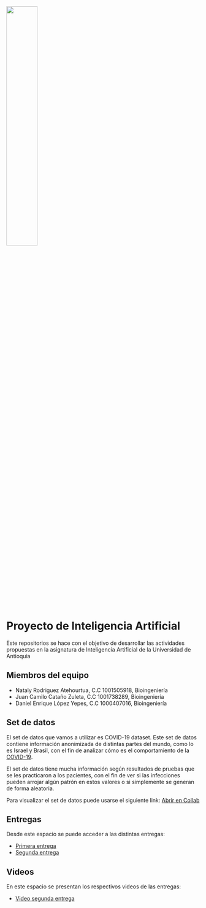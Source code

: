 <img src="https://www.udea.edu.co/wps/wcm/connect/udea/721b156e-f6bc-4dc8-8595-8b4731c9a8c7/facultad-ingenieria.png?MOD=AJPERES&CVID=nc5CqsS" width=40% height=40% >


# Proyecto  de Inteligencia Artificial

Este repositorios se hace con el objetivo de desarrollar las actividades propuestas en la asignatura
de Inteligencia Artificial de la Universidad de Antioquia


## Miembros del equipo

- Nataly Rodriguez Atehourtua, C.C 1001505918, Bioingeniería
- Juan Camilo Cataño Zuleta, C.C 1001738289, Bioingeniería
- Daniel Enrique López Yepes, C.C 1000407016, Bioingeniería


## Set de datos

El set de datos que vamos a utilizar es COVID-19 dataset. Este set de datos contiene información anonimizada de distintas partes del mundo, como lo es Israel y Brasil, con el fin de analizar cómo es el comportamiento de la [COVID-19](https://www.kaggle.com/datasets/georgesaavedra/covid19-dataset).

El set de datos tiene mucha información según resultados de pruebas que se les practicaron a los pacientes, con el fin de ver si las infecciones pueden arrojar algún patrón en estos valores o si simplemente se generan de forma aleatoria.

Para visualizar el set de datos puede usarse el siguiente link: [Abrir en Collab](https://colab.research.google.com/drive/1BNubTrf9nF2ckUaa7KarQtKq7UStJwjh?usp=sharing)


## Entregas

Desde este espacio se puede acceder a las distintas entregas:
- [Primera entrega](https://github.com/NatalyRodriguez06/Proyecto_IA_casos_COVID19/blob/main/PROYECTO_ENTREGA1.pdf)
- [Segunda entrega](https://github.com/NatalyRodriguez06/Proyecto_IA_casos_COVID19/blob/main/PROYECTO_ENTREGA2.pdf)

## Videos

En este espacio se presentan los respectivos videos de las entregas:
- [Video segunda entrega](https://www.youtube.com/watch?v=JZYvBkXeqlo)
